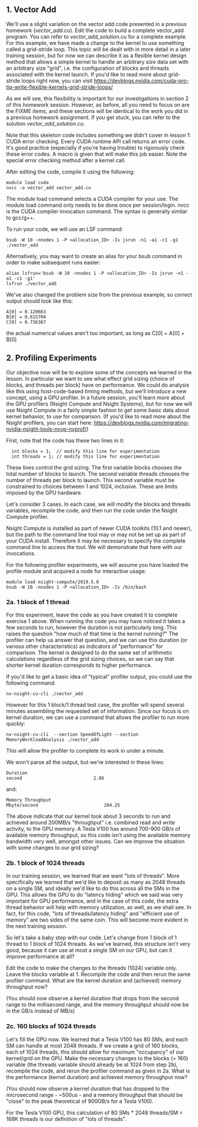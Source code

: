 ## **1. Vector Add**

We'll use a slight variation on the vector add code presented in a previous homework (*vector_add.cu*).  Edit the code to build a complete vector_add program. You can refer to *vector_add_solution.cu* for a complete example.  For this example, we have made a change to the kernel to use something called a grid-stride loop.  This topic will be dealt with in more detail in a later training session, but for now we can describe it as a flexible kernel design method that allows a simple kernel to handle an arbitrary size data set with an arbitrary size "grid", i.e. the configuration of blocks and threads associated with the kernel launch.  If you'd like to read more about grid-stride loops right now, you can visit https://devblogs.nvidia.com/cuda-pro-tip-write-flexible-kernels-grid-stride-loops/

As we will see, this flexibility is important for our investigations in section 2 of this homework session.  However, as before, all you need to focus on are the FIXME items, and these sections will be identical to the work you did in a previous homework assignment.  If you get stuck, you can refer to the solution *vector_add_solution.cu*.

Note that this skeleton code includes something we didn't cover in lesson 1: CUDA error checking.  Every CUDA runtime API call returns an error code.  It's good practice (especially if you're having trouble) to rigorously check these error codes.  A macro is given that will make this job easier.  Note the special error checking method after a kernel call.

After editing the code, compile it using the following:

```
module load cuda
nvcc -o vector_add vector_add.cu
```

The module load command selects a CUDA compiler for your use. The module load command only needs to be done once per session/login. *nvcc* is the CUDA compiler invocation command. The syntax is generally similar to gcc/g++.

To run your code, we will use an LSF command:

```
bsub -W 10 -nnodes 1 -P <allocation_ID> -Is jsrun -n1 -a1 -c1 -g1 ./vector_add
```

Alternatively, you may want to create an alias for your bsub command in order to make subsequent runs easier:

```
alias lsfrun='bsub -W 10 -nnodes 1 -P <allocation_ID> -Is jsrun -n1 -a1 -c1 -g1'
lsfrun ./vector_add
```

We've also changed the problem size from the previous example, so correct output should look like this:

```
A[0] = 0.120663
B[0] = 0.615704
C[0] = 0.736367
```

the actual numerical values aren't too important, as long as C[0] = A[0] + B[0]

## **2. Profiling Experiments**

Our objective now will be to explore some of the concepts we learned in the lesson.  In particular we want to see what effect grid sizing (choice of blocks, and threads per block) have on performance.  We could do analysis like this using host-code-based timing methods, but we'll introduce a new concept, using a GPU profiler.  In a future session, you'll learn more about the GPU profilers (Nsight Compute and Nsight Systems), but for now we will use Nsight Compute in a fairly simple fashion to get some basic data about kernel behavior, to use for comparison.
(If you'd like to read more about the Nsight profilers, you can start here: https://devblogs.nvidia.com/migrating-nvidia-nsight-tools-nvvp-nvprof/)

First, note that the code has these two lines in it:

```
  int blocks = 1;  // modify this line for experimentation
  int threads = 1; // modify this line for experimentation
```

These lines control the grid sizing.  The first variable blocks chooses the total number of blocks to launch.  The second variable threads chooses the number of threads per block to launch.  This second variable must be constrained to choices between 1 and 1024, inclusive.  These are limits imposed by the GPU hardware.

Let's consider 3 cases.  In each case, we will modify the blocks and threads variables, recompile the code, and then run the code under the Nsight Compute profiler.

Nsight Compute is installed as part of newer CUDA toolkits (10.1 and newer), but the path to the command line tool may or may not be set up as part of your CUDA install.  Therefore it may  be necessary to specify the complete command line to access the tool.  We will demonstrate that here with our invocations.

For the following profiler experiments, we will assume you have loaded the profile module and acquired a node for interactive usage:

```
module load nsight-compute/2019.5.0
bsub -W 10 -nnodes 1 -P <allocation_ID> -Is /bin/bash
```

### **2a.  1 block of 1 thread**

For this experiment, leave the code as you have created it to complete exercise 1 above.  When running the code you may have noticed it takes a few seconds to run, however the duration is not particularly long.  This raises the question "how much of that time is the kernel running?"  The profiler can help us answer that question, and we can use this duration (or various other characteristics) as indicators of "performance" for comparison.  The kernel is designed to do the same set of arithmetic calculations regardless of the grid sizing choices, so we can say that shorter kernel duration corresponds to higher performance.

If you'd like to get a basic idea of "typical" profiler output, you could use the following command:

```
nv-nsight-cu-cli ./vector_add
```

However for this 1 block/1 thread test case, the profiler will spend several minutes assembling the requested set of information.  Since our focus is on kernel duration, we can use a command that allows the profiler to run more quickly:

```
nv-nsight-cu-cli  --section SpeedOfLight --section MemoryWorkloadAnalysis ./vector_add
```

This will allow the profiler to complete its work in under a minute.

We won't parse all the output, but we're interested in these lines:

```
Duration                                                                        second                           2.86
```

and:

```
Memory Throughput                                                         Mbyte/second                         204.25
```

The above indicate that our kernel took about 3 seconds to run and achieved around 200MB/s "throughput" i.e. combined read and write activity, to the GPU memory.  A Tesla V100 has around 700-900 GB/s of available memory throughput, so this code isn't using the available memory bandwidth very well, amongst other issues.  Can we improve the situation with some changes to our grid sizing?

### **2b.  1 block of 1024 threads**

In our training session, we learned that we want "lots of threads".  More specifically we learned that we'd like to deposit as many as 2048 threads on a single SM, and ideally we'd like to do this across all the SMs in the GPU.  This allows the GPU to do "latency hiding" which we said was very important for GPU performance, and in the case of this code, the extra thread behavior will help with memory utilization, as well, as we shall see.  In fact, for this code, "lots of threads/latency hiding" and "efficient use of memory" are two sides of the same coin.  This will become more evident in the next training session.

So let's take a baby step with our code.  Let's change from 1 block of 1 thread to 1 block of 1024 threads. As we've learned, this structure isn't very good, because it can use at most a single SM on our GPU, but can it improve performance at all?

Edit the code to make the changes to the threads (1024) variable only.  Leave the blocks variable at 1. Recompile the code and then rerun the same profiler command.  What are the kernel duration and (achieved) memory throughput now?

(You should now observe a kernel duration that drops from the second range to the millisecond range, and the memory throughput should now be in the GB/s instead of MB/s)

### **2c. 160 blocks of 1024 threads**

Let's fill the GPU now.  We learned that a Tesla V100 has 80 SMs, and each SM can handle at most 2048 threads.  If we create a grid of 160 blocks, each of 1024 threads, this should allow for maximum "occupancy" of our kernel/grid on the GPU.  Make the necessary changes to the blocks (= 160) variable (the threads variable should already be at 1024 from step 2b), recompile the code, and rerun the profiler command as given in 2a.  What is the performance (kernel duration) and achieved memory throughput now?

(You should now observe a kernel duration that has dropped to the microsecond range - ~500us  - and a memory throughput that should be "close" to the peak theoretical of 900GB/s for a Tesla V100).

For the Tesla V100 GPU, this calculation of 80 SMs * 2048 threads/SM = 168K threads is our definition of "lots of threads". 
